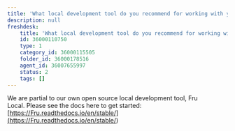 ```yaml
---
title: 'What local development tool do you recommend for working with your platform?'
description: null
freshdesk:
    title: 'What local development tool do you recommend for working with your platform?'
    id: 36000110750
    type: 1
    category_id: 36000115505
    folder_id: 36000178516
    agent_id: 36007655997
    status: 2
    tags: []
---
```


We are partial to our own open source local development tool, Fru Local. Please see the docs here to get started: [https://Fru.readthedocs.io/en/stable/](<https://Fru.readthedocs.io/en/stable/>)

